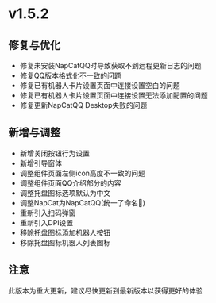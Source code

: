 # v1.5.2

## 修复与优化
 - 修复未安装NapCatQQ时导致获取不到远程更新日志的问题
 - 修复QQ版本格式化不一致的问题
 - 修复已有机器人卡片设置页面中连接设置空白的问题
 - 修复已有机器人卡片设置页面中连接设置无法添加配置的问题
 - 修复更新NapCatQQ Desktop失败的问题

## 新增与调整
 - 新增关闭按钮行为设置
 - 新增引导窗体
 - 调整组件页面左侧icon高度不一致的问题
 - 调整组件页面QQ介绍部分的内容
 - 调整托盘图标选项默认为中文
 - 调整NapCat为NapCatQQ(统一了命名👀)
 - 重新引入扫码弹窗
 - 重新引入DPI设置
 - 移除托盘图标添加机器人按钮
 - 移除托盘图标机器人列表图标

## 注意
此版本为重大更新，建议尽快更新到最新版本以获得更好的体验

